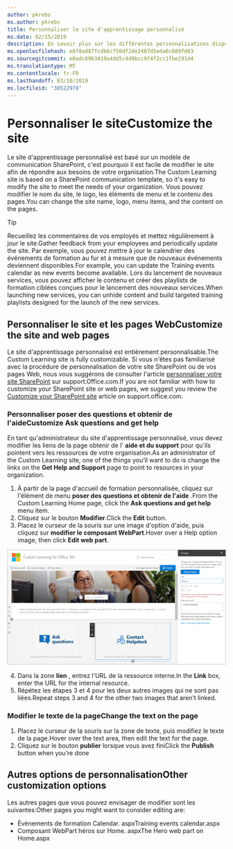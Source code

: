 ```yaml
---
author: pkrebs
ms.author: pkrebs
title: Personnaliser le site d'apprentissage personnalisé
ms.date: 02/15/2019
description: En savoir plus sur les différentes personnalisations disponibles avec la formation personnalisée pour Office 365
ms.openlocfilehash: e6f8ad87fcdb6cf50df2de2487d5eda6c689fd03
ms.sourcegitcommit: e0adc8963419a4dd5c4d9bcc9f4f2cc1fbe291d4
ms.translationtype: MT
ms.contentlocale: fr-FR
ms.lasthandoff: 03/10/2019
ms.locfileid: "30522978"
---
```

# <a name="customize-the-site"></a><span data-ttu-id="6bb5c-103">Personnaliser le site</span><span class="sxs-lookup"><span data-stu-id="6bb5c-103">Customize the site</span></span>

<span data-ttu-id="6bb5c-104">Le site d'apprentissage personnalisé est basé sur un modèle de communication SharePoint, c'est pourquoi il est facile de modifier le site afin de répondre aux besoins de votre organisation.</span><span class="sxs-lookup"><span data-stu-id="6bb5c-104">The Custom Learning site is based on a SharePoint communication template, so it's easy to modify the site to meet the needs of your organization.</span></span> <span data-ttu-id="6bb5c-105">Vous pouvez modifier le nom du site, le logo, les éléments de menu et le contenu des pages.</span><span class="sxs-lookup"><span data-stu-id="6bb5c-105">You can change the site name, logo, menu items, and the content on the pages.</span></span> 

> [!TIP]
> <span data-ttu-id="6bb5c-106">Recueillez les commentaires de vos employés et mettez régulièrement à jour le site.</span><span class="sxs-lookup"><span data-stu-id="6bb5c-106">Gather feedback from your employees and periodically update the site.</span></span> <span data-ttu-id="6bb5c-107">Par exemple, vous pouvez mettre à jour le calendrier des événements de formation au fur et à mesure que de nouveaux événements deviennent disponibles.</span><span class="sxs-lookup"><span data-stu-id="6bb5c-107">For example, you can update the Training events calendar as new events become available.</span></span> <span data-ttu-id="6bb5c-108">Lors du lancement de nouveaux services, vous pouvez afficher le contenu et créer des playlists de formation ciblées conçues pour le lancement des nouveaux services.</span><span class="sxs-lookup"><span data-stu-id="6bb5c-108">When launching new services, you can unhide content and build targeted training playlists designed for the launch of the new services.</span></span> 

## <a name="customize-the-site-and-web-pages"></a><span data-ttu-id="6bb5c-109">Personnaliser le site et les pages Web</span><span class="sxs-lookup"><span data-stu-id="6bb5c-109">Customize the site and web pages</span></span>

<span data-ttu-id="6bb5c-110">Le site d'apprentissage personnalisé est entièrement personnalisable.</span><span class="sxs-lookup"><span data-stu-id="6bb5c-110">The Custom Learning site is fully customizable.</span></span> <span data-ttu-id="6bb5c-111">Si vous n'êtes pas familiarisé avec la procédure de personnalisation de votre site SharePoint ou de vos pages Web, nous vous suggérons de consulter l'article [personnaliser votre site SharePoint](https://support.office.com/en-us/article/customize-your-sharepoint-site-320b43e5-b047-4fda-8381-f61e8ac7f59b) sur support.Office.com.</span><span class="sxs-lookup"><span data-stu-id="6bb5c-111">If you are not familiar with how to customize your SharePoint site or web pages, we suggest you review the [Customize your SharePoint site](https://support.office.com/en-us/article/customize-your-sharepoint-site-320b43e5-b047-4fda-8381-f61e8ac7f59b) article on support.office.com.</span></span> 

### <a name="customize-ask-questions-and-get-help"></a><span data-ttu-id="6bb5c-112">Personnaliser poser des questions et obtenir de l'aide</span><span class="sxs-lookup"><span data-stu-id="6bb5c-112">Customize Ask questions and get help</span></span>

<span data-ttu-id="6bb5c-113">En tant qu'administrateur du site d'apprentissage personnalisé, vous devez modifier les liens de la page obtenir de l' **aide et du support** pour qu'ils pointent vers les ressources de votre organisation.</span><span class="sxs-lookup"><span data-stu-id="6bb5c-113">As an administrator of the Custom Learning site, one of the things you’ll want to do is change the links on the **Get Help and Support** page to point to resources in your organization.</span></span> 

1.  <span data-ttu-id="6bb5c-114">À partir de la page d'accueil de formation personnalisée, cliquez sur l'élément de menu **poser des questions et obtenir de l'aide** .</span><span class="sxs-lookup"><span data-stu-id="6bb5c-114">From the Custom Learning Home page, click the **Ask questions and get help** menu item.</span></span>
2.  <span data-ttu-id="6bb5c-115">Cliquez sur le bouton **Modifier**.</span><span class="sxs-lookup"><span data-stu-id="6bb5c-115">Click the **Edit** button.</span></span>
3.  <span data-ttu-id="6bb5c-116">Placez le curseur de la souris sur une image d'option d'aide, puis cliquez sur **modifier le composant WebPart**.</span><span class="sxs-lookup"><span data-stu-id="6bb5c-116">Hover over a Help option image, then click **Edit web part**.</span></span>

![CG-edithelp. png](media/cg-edithelp.png)

4.  <span data-ttu-id="6bb5c-118">Dans la zone **lien** , entrez l'URL de la ressource interne.</span><span class="sxs-lookup"><span data-stu-id="6bb5c-118">In the **Link** box, enter the URL for the internal resource.</span></span> 
5.  <span data-ttu-id="6bb5c-119">Répétez les étapes 3 et 4 pour les deux autres images qui ne sont pas liées.</span><span class="sxs-lookup"><span data-stu-id="6bb5c-119">Repeat steps 3 and 4 for the other two images that aren’t linked.</span></span>

### <a name="change-the-text-on-the-page"></a><span data-ttu-id="6bb5c-120">Modifier le texte de la page</span><span class="sxs-lookup"><span data-stu-id="6bb5c-120">Change the text on the page</span></span>

1. <span data-ttu-id="6bb5c-121">Placez le curseur de la souris sur la zone de texte, puis modifiez le texte de la page.</span><span class="sxs-lookup"><span data-stu-id="6bb5c-121">Hover over the text area, then edit the text for the page.</span></span> 
2. <span data-ttu-id="6bb5c-122">Cliquez sur le bouton **publier** lorsque vous avez fini</span><span class="sxs-lookup"><span data-stu-id="6bb5c-122">Click the **Publish** button when you’re done</span></span>

## <a name="other-customization-options"></a><span data-ttu-id="6bb5c-123">Autres options de personnalisation</span><span class="sxs-lookup"><span data-stu-id="6bb5c-123">Other customization options</span></span>
<span data-ttu-id="6bb5c-124">Les autres pages que vous pouvez envisager de modifier sont les suivantes:</span><span class="sxs-lookup"><span data-stu-id="6bb5c-124">Other pages you might want to consider editing are:</span></span>

- <span data-ttu-id="6bb5c-125">Événements de formation Calendar. aspx</span><span class="sxs-lookup"><span data-stu-id="6bb5c-125">Training events calendar.aspx</span></span>
- <span data-ttu-id="6bb5c-126">Composant WebPart héros sur Home. aspx</span><span class="sxs-lookup"><span data-stu-id="6bb5c-126">The Hero web part on Home.aspx</span></span>

